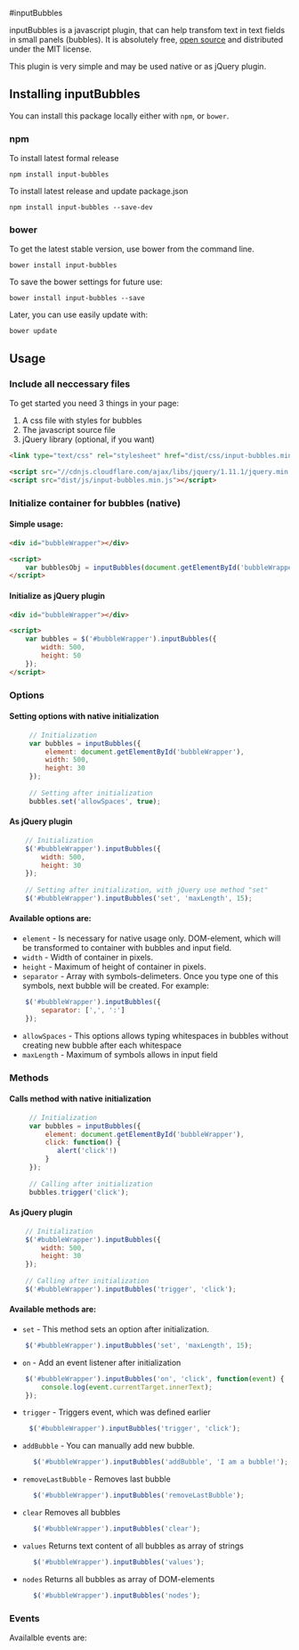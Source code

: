 #inputBubbles

inputBubbles is a javascript plugin, that can help transfom text in text fields in small panels (bubbles). It is absolutely free, [open source](https://github.com/lutaev/inputBubbles) and distributed under the MIT license.

 This plugin is very simple and may be used native or as jQuery plugin. 
 
 
## Installing inputBubbles 

You can install this package locally either with `npm`, or `bower`. 

### npm

To install latest formal release 
```shell
npm install input-bubbles
```

To install latest release and update package.json
```shell
npm install input-bubbles --save-dev
```

### bower

To get the latest stable version, use bower from the command line.
```shell
bower install input-bubbles
```

To save the bower settings for future use:
```shell
bower install input-bubbles --save
```

Later, you can use easily update with:
```shell
bower update
```

## Usage

### Include all neccessary files
To get started you need 3 things in your page:
 1. A css file with styles for bubbles
 2. The javascript source file
 3. jQuery library (optional, if you want)
 
```html
<link type="text/css" rel="stylesheet" href="dist/css/input-bubbles.min.css">

<script src="//cdnjs.cloudflare.com/ajax/libs/jquery/1.11.1/jquery.min.js"></script>
<script src="dist/js/input-bubbles.min.js"></script>
```

### Initialize container for bubbles (native)

#### Simple usage:

```html
<div id="bubbleWrapper"></div>

<script>
    var bubblesObj = inputBubbles(document.getElementById('bubbleWrapper'));
</script>
```

#### Initialize as jQuery plugin

```html
<div id="bubbleWrapper"></div>

<script>
    var bubbles = $('#bubbleWrapper').inputBubbles({
        width: 500,
        height: 50
    });
</script>
```

### Options

#### Setting options with native initialization
```javascript
     // Initialization
     var bubbles = inputBubbles({
         element: document.getElementById('bubbleWrapper'),   
         width: 500,
         height: 30
     });
     
     // Setting after initialization
     bubbles.set('allowSpaces', true);
 ```
 
#### As jQuery plugin
```javascript
    // Initialization
    $('#bubbleWrapper').inputBubbles({ 
        width: 500,
        height: 30
    });
      
    // Setting after initialization, with jQuery use method "set"
    $('#bubbleWrapper').inputBubbles('set', 'maxLength', 15);
```

#### Available options are:

 * `element` - Is necessary for native usage only. DOM-element, which will be transformed to container with bubbles and input field.
 * `width` - Width of container in pixels.
 * `height` - Maximum of height of container in pixels.
 * `separator` - Array with symbols-delimeters. Once you type one of this symbols, next bubble will be created. For example: 
 
 ```javascript
     $('#bubbleWrapper').inputBubbles({
         separator: [',', ':']
     });
 ```
 * `allowSpaces` - This options allows typing whitespaces in bubbles without creating new bubble after each whitespace
 * `maxLength` - Maximum of symbols allows in input field

 
### Methods

#### Calls method with native initialization
```javascript
     // Initialization
     var bubbles = inputBubbles({
         element: document.getElementById('bubbleWrapper'),
         click: function() {
            alert('click'!)
         }
     });
     
     // Calling after initialization
     bubbles.trigger('click');
 ```
 
#### As jQuery plugin
```javascript
    // Initialization
    $('#bubbleWrapper').inputBubbles({ 
        width: 500,
        height: 30
    });
      
    // Calling after initialization
    $('#bubbleWrapper').inputBubbles('trigger', 'click');
``` 
 
#### Available methods are:

 * `set` - This method sets an option after initialization.
 
 ```javascript
     $('#bubbleWrapper').inputBubbles('set', 'maxLength', 15);
 ```
 * `on` - Add an event listener after initialization
 
 ```javascript
     $('#bubbleWrapper').inputBubbles('on', 'click', function(event) {
         console.log(event.currentTarget.innerText);   
     });
 ```
 * `trigger` - Triggers event, which was defined earlier
 
 ```javascript
      $('#bubbleWrapper').inputBubbles('trigger', 'click');
 ```
 * `addBubble` - You can manually add new bubble. 
 
 ```javascript
       $('#bubbleWrapper').inputBubbles('addBubble', 'I am a bubble!');
 ```
 * `removeLastBubble` - Removes last bubble
 
 ```javascript
       $('#bubbleWrapper').inputBubbles('removeLastBubble');
 ```
 * `clear` Removes all bubbles
 
 ```javascript
       $('#bubbleWrapper').inputBubbles('clear');
 ```
 * `values` Returns text content of all bubbles as array of strings
 
 ```javascript
       $('#bubbleWrapper').inputBubbles('values');
 ```
 * `nodes` Returns all bubbles as array of DOM-elements
 
 ```javascript
       $('#bubbleWrapper').inputBubbles('nodes');
 ```

### Events

Availalble events are:




